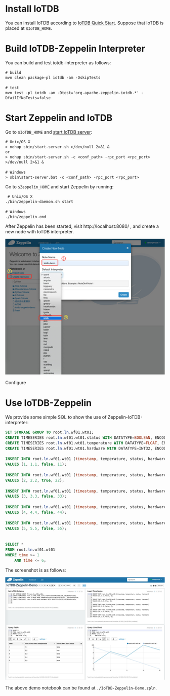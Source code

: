 <!--

    Licensed to the Apache Software Foundation (ASF) under one
    or more contributor license agreements.  See the NOTICE file
    distributed with this work for additional information
    regarding copyright ownership.  The ASF licenses this file
    to you under the Apache License, Version 2.0 (the
    "License"); you may not use this file except in compliance
    with the License.  You may obtain a copy of the License at
    
        http://www.apache.org/licenses/LICENSE-2.0
    
    Unless required by applicable law or agreed to in writing,
    software distributed under the License is distributed on an
    "AS IS" BASIS, WITHOUT WARRANTIES OR CONDITIONS OF ANY
    KIND, either express or implied.  See the License for the
    specific language governing permissions and limitations
    under the License.

-->



# Install  IoTDB

You can install IoTDB according to [IoTDB Quick Start](http://iotdb.apache.org/UserGuide/V0.10.x/Get%20Started/QuickStart.html). Suppose that IoTDB is placed at `$IoTDB_HOME`.

# Build IoTDB-Zeppelin Interpreter

You can build and test iotdb-interpreter as follows:

```shell
# build
mvn clean package-pl iotdb -am -DskipTests

# test
mvn test -pl iotdb -am -Dtest='org.apache.zeppelin.iotdb.*' -DfailIfNoTests=false
```

# Start Zeppelin and IoTDB

Go to `$IoTDB_HOME` and [start IoTDB server](https://github.com/apache/iotdb#start-iotdb):

```shell
# Unix/OS X
> nohup sbin/start-server.sh >/dev/null 2>&1 &
or
> nohup sbin/start-server.sh -c <conf_path> -rpc_port <rpc_port> >/dev/null 2>&1 &

# Windows
> sbin\start-server.bat -c <conf_path> -rpc_port <rpc_port>
```

Go to `$Zeppelin_HOME` and start Zeppelin by running: 

```shell
 # Unix/OS X
./bin/zeppelin-daemon.sh start

# Windows
./bin/zeppelin.cmd
```

After Zeppelin has been started, visit http://localhost:8080/ , and create a new node with IoTDB interpreter.

![image-20201123112330976](../docs/assets/themes/zeppelin/img/docs-img/iotdb-create-file.png)

Configure 

# Use IoTDB-Zeppelin

We provide some simple SQL to show the use of Zeppelin-IoTDB-interpreter:

```sql
SET STORAGE GROUP TO root.ln.wf01.wt01;
CREATE TIMESERIES root.ln.wf01.wt01.status WITH DATATYPE=BOOLEAN, ENCODING=PLAIN;
CREATE TIMESERIES root.ln.wf01.wt01.temperature WITH DATATYPE=FLOAT, ENCODING=PLAIN;
CREATE TIMESERIES root.ln.wf01.wt01.hardware WITH DATATYPE=INT32, ENCODING=PLAIN;

INSERT INTO root.ln.wf01.wt01 (timestamp, temperature, status, hardware)
VALUES (1, 1.1, false, 11);

INSERT INTO root.ln.wf01.wt01 (timestamp, temperature, status, hardware)
VALUES (2, 2.2, true, 22);

INSERT INTO root.ln.wf01.wt01 (timestamp, temperature, status, hardware)
VALUES (3, 3.3, false, 33);

INSERT INTO root.ln.wf01.wt01 (timestamp, temperature, status, hardware)
VALUES (4, 4.4, false, 44);

INSERT INTO root.ln.wf01.wt01 (timestamp, temperature, status, hardware)
VALUES (5, 5.5, false, 55);


SELECT *
FROM root.ln.wf01.wt01
WHERE time >= 1
	AND time <= 6;
```

The screenshot is as follows:

![image-20201124145203621](../docs/assets/themes/zeppelin/img/docs-img/iotdb-interpreter.png)

The above demo notebook can be found at `./IoTDB-Zeppelin-Demo.zpln`.





